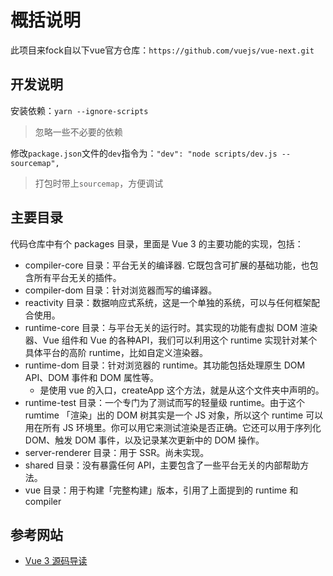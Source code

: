 # 概括说明

此项目来fock自以下vue官方仓库：`https://github.com/vuejs/vue-next.git`

## 开发说明

安装依赖：`yarn --ignore-scripts`
> 忽略一些不必要的依赖

修改`package.json`文件的`dev`指令为：`"dev": "node scripts/dev.js --sourcemap",`
> 打包时带上`sourcemap`，方便调试

## 主要目录

代码仓库中有个 packages 目录，里面是 Vue 3 的主要功能的实现，包括：
- compiler-core 目录：平台无关的编译器. 它既包含可扩展的基础功能，也包含所有平台无关的插件。
- compiler-dom 目录：针对浏览器而写的编译器。
- reactivity 目录：数据响应式系统，这是一个单独的系统，可以与任何框架配合使用。
- runtime-core 目录：与平台无关的运行时。其实现的功能有虚拟 DOM 渲染器、Vue 组件和 Vue 的各种API，我们可以利用这个 runtime 实现针对某个具体平台的高阶 runtime，比如自定义渲染器。
- runtime-dom 目录：针对浏览器的 runtime。其功能包括处理原生 DOM API、DOM 事件和 DOM 属性等。
  - 是使用 vue 的入口，createApp 这个方法，就是从这个文件夹中声明的。
- runtime-test 目录：一个专门为了测试而写的轻量级 runtime。由于这个 rumtime 「渲染」出的 DOM 树其实是一个 JS 对象，所以这个 runtime 可以用在所有 JS 环境里。你可以用它来测试渲染是否正确。它还可以用于序列化 DOM、触发 DOM 事件，以及记录某次更新中的 DOM 操作。
- server-renderer 目录：用于 SSR。尚未实现。
- shared 目录：没有暴露任何 API，主要包含了一些平台无关的内部帮助方法。
- vue 目录：用于构建「完整构建」版本，引用了上面提到的 runtime 和 compiler


## 参考网站

- [Vue 3 源码导读](https://juejin.cn/post/6844903957421096967#heading-8)
